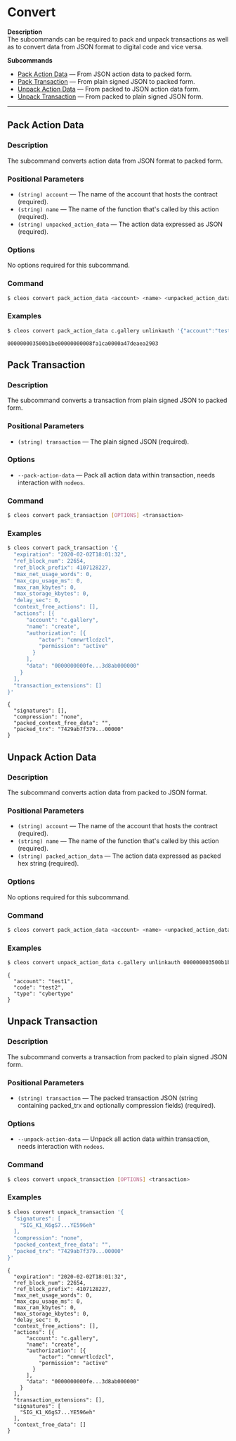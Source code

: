 # Convert

**Description**  
The subcommands can be required to pack and unpack transactions as well as to convert data from JSON format to digital code and vice versa.  

**Subcommands**
 * [Pack Action Data](#pack-action-data) — From JSON action data to packed form.
 * [Pack Transaction](#pack-transaction) — From plain signed JSON to packed form.
 * [Unpack Action Data](#unpack-action-data) — From packed to JSON action data form.
 * [Unpack Transaction](#unpack-transaction) — From packed to plain signed JSON form.

*****
## Pack Action Data

### Description
The subcommand converts action data from JSON format to packed form.

### Positional Parameters
 * `(string) account` — The name of the account that hosts the contract (required).
 * `(string) name` — The name of the function that's called by this action (required).
 * `(string) unpacked_action_data` — The action data expressed as JSON (required).

### Options
No options required for this subcommand.

### Command
```sh
$ cleos convert pack_action_data <account> <name> <unpacked_action_data>
```

### Examples
```sh
$ cleos convert pack_action_data c.gallery unlinkauth '{"account":"test1", "code":"test2", "type":"cybertype"}'
```
```
000000003500b1be00000000008fa1ca0000a47deaea2903
```

## Pack Transaction

### Description
The subcommand converts a transaction from plain signed JSON to packed form.

### Positional Parameters
 * `(string) transaction` — The plain signed JSON (required).

### Options
 * `--pack-action-data` — Pack all action data within transaction, needs interaction with `nodeos`.

### Command
```sh
$ cleos convert pack_transaction [OPTIONS] <transaction>
```

### Examples
```sh
$ cleos convert pack_transaction '{
  "expiration": "2020-02-02T18:01:32",
  "ref_block_num": 22654,
  "ref_block_prefix": 4107128227,
  "max_net_usage_words": 0,
  "max_cpu_usage_ms": 0,
  "max_ram_kbytes": 0,
  "max_storage_kbytes": 0,
  "delay_sec": 0,
  "context_free_actions": [],
  "actions": [{
      "account": "c.gallery",
      "name": "create",
      "authorization": [{
          "actor": "cmnwrtlcdzcl",
          "permission": "active"
        }
      ],
      "data": "0000000000fe...3d8ab000000"
    }
  ],
  "transaction_extensions": []
}'
```
```
{
  "signatures": [],
  "compression": "none",
  "packed_context_free_data": "",
  "packed_trx": "7429ab7f379...00000"
}
```


## Unpack Action Data

### Description
The subcommand converts action data from packed to JSON format.

### Positional Parameters
 * `(string) account` — The name of the account that hosts the contract (required).
 * `(string) name` — The name of the function that's called by this action (required).
 * `(string) packed_action_data` — The action data expressed as packed hex string (required).

### Options
No options required for this subcommand.

### Command
```sh
$ cleos convert pack_action_data <account> <name> <unpacked_action_data>
```

### Examples
```sh
$ cleos convert unpack_action_data c.gallery unlinkauth 000000003500b1be00000000008fa1ca0000a47deaea2903
```
```
{
  "account": "test1",
  "code": "test2",
  "type": "cybertype"
}
```


## Unpack Transaction

### Description
The subcommand converts a transaction from packed to plain signed JSON form.

### Positional Parameters
 * `(string) transaction` — The packed transaction JSON (string containing packed_trx and optionally compression fields) (required).


### Options
 * `--unpack-action-data` — Unpack all action data within transaction, needs interaction with `nodeos`.

### Command
```sh
$ cleos convert unpack_transaction [OPTIONS] <transaction>
```

### Examples
```sh
$ cleos convert unpack_transaction '{
  "signatures": [
    "SIG_K1_K6gS7...YE596eh"
  ],
  "compression": "none",
  "packed_context_free_data": "",
  "packed_trx": "7429ab7f379...00000"
}'
```
```
{
  "expiration": "2020-02-02T18:01:32",
  "ref_block_num": 22654,
  "ref_block_prefix": 4107128227,
  "max_net_usage_words": 0,
  "max_cpu_usage_ms": 0,
  "max_ram_kbytes": 0,
  "max_storage_kbytes": 0,
  "delay_sec": 0,
  "context_free_actions": [],
  "actions": [{
      "account": "c.gallery",
      "name": "create",
      "authorization": [{
          "actor": "cmnwrtlcdzcl",
          "permission": "active"
        }
      ],
      "data": "0000000000fe...3d8ab000000"
    }
  ],
  "transaction_extensions": [],
  "signatures": [
    "SIG_K1_K6gS7...YE596eh"
  ],
  "context_free_data": []
}
```

